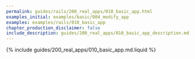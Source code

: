 ```yaml
---
permalink: guides/rails/200_real_apps/010_basic_app.html
examples_initial: examples/basic/004_modify_app
examples: examples/rails/010_basic_app
chapter_production_disclaimer: false
include_description: guides/200_real_apps/010_basic_app_description.md.liquid
---
```


{% include guides/200_real_apps/010_basic_app.md.liquid %}
